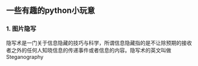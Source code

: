 ## 一些有趣的python小玩意

### 1. 图片隐写
隐写术是一门关于信息隐藏的技巧与科学，所谓信息隐藏指的是不让除预期的接收者之外的任何人知晓信息的传递事件或者信息的内容。隐写术的英文叫做Steganography


